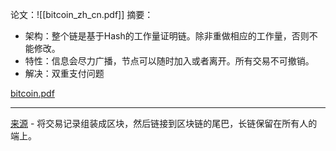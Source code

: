 论文：![[bitcoin_zh_cn.pdf]]
摘要：
* 架构：整个链是基于Hash的工作量证明链。除非重做相应的工作量，否则不能修改。
* 特性：信息会尽力广播，节点可以随时加入或者离开。所有交易不可撤销。
* 解决：双重支付问题

[bitcoin.pdf](https://bitcoin.org/bitcoin.pdf)




---
[来源](https://www.woshipm.com/it/5442018.html) - 将交易记录组装成区块，然后链接到区块链的尾巴，长链保留在所有人的端上。
